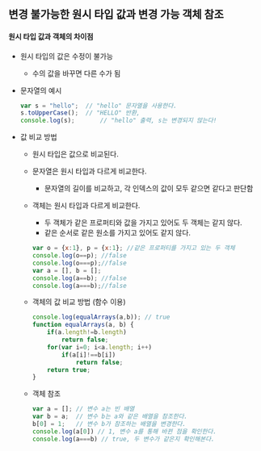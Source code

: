 ## 변경 불가능한 원시 타입 값과 변경 가능 객체 참조

#### 원시 타입 값과 객체의 차이점

- 원시 타입의 값은 수정이 불가능
  - 수의 값을 바꾸면 다른 수가 됨

- 문자열의 예시

  ```javascript
  var s = "hello";	// "hello" 문자열을 사용한다.
  s.toUpperCase();	// "HELLO" 반환, 
  console.log(s);		// "hello" 출력, s는 변경되지 않는다!
  ```

- 값 비교 방법

  - 원시 타입은 값으로 비교된다.

  - 문자열은 원시 타입과 다르게 비교한다.

    - 문자열의 길이를 비교하고, 각 인덱스의 값이 모두 같으면 같다고 판단함

  - 객체는 원시 타입과 다르게 비교한다.

    - 두 객체가 같은 프로퍼티와 값을 가지고 있어도 두 객체는 같지 않다.
    - 같은 순서로 같은 원소를 가지고 있어도 같지 않다.

    ```javascript
    var o = {x:1}, p = {x:1}; //같은 프로퍼티를 가지고 있는 두 객체
    console.log(o==p); //false
    console.log(o===p);//false
    var a = [], b = [];
    console.log(a==b); //false
    console.log(a===b);//false
    ```

  - 객체의 값 비교 방법 (함수 이용)

    ```javascript
    console.log(equalArrays(a,b)); // true
    function equalArrays(a, b) {
        if(a.length!=b.length)
            return false;
        for(var i=0; i<a.length; i++)
            if(a[i]!==b[i])
                return false;
        return true;
    }
    ```

  - 객체 참조

    ```javascript
    var a = []; // 변수 a는 빈 배열
    var b = a;  // 변수 b는 a와 같은 배열을 참조한다.
    b[0] = 1;	// 변수 b가 참조하는 배열을 변경한다.
    console.log(a[0]) // 1, 변수 a를 통해 바뀐 점을 확인한다.
    console.log(a===b) // true, 두 변수가 같은지 확인해본다.
    ```

    